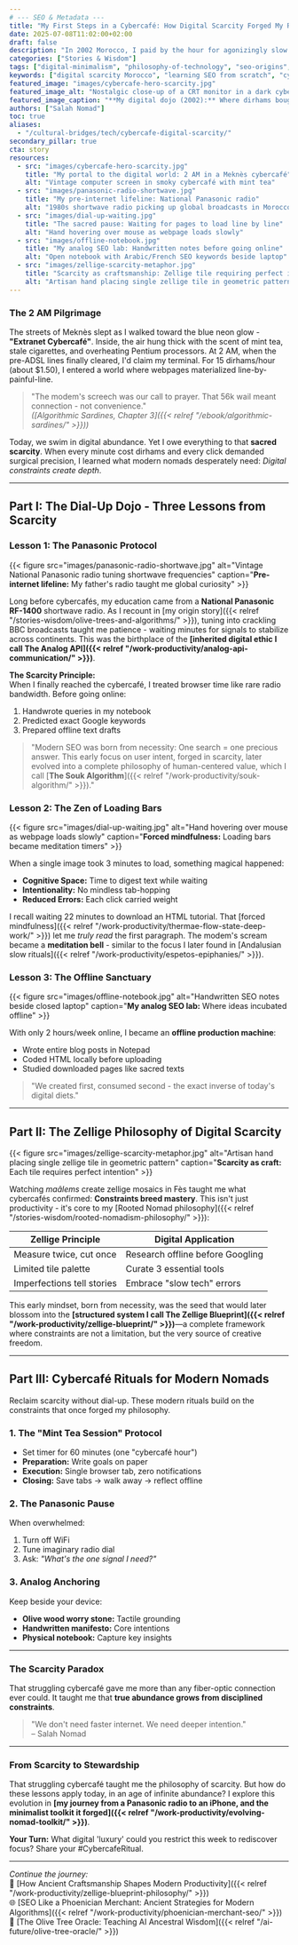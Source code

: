 ```yaml
---
# --- SEO & Metadata ---
title: "My First Steps in a Cybercafé: How Digital Scarcity Forged My Rooted Nomad Philosophy"
date: 2025-07-08T11:02:00+02:00
draft: false
description: "In 2002 Morocco, I paid by the hour for agonizingly slow internet. That cybercafé scarcity became my greatest gift. Discover how constraints birthed my digital nomad journey."
categories: ["Stories & Wisdom"]
tags: ["digital-minimalism", "philosophy-of-technology", "seo-origins", "slow-tech", "rooted-nomadism"]
keywords: ["digital scarcity Morocco", "learning SEO from scratch", "cybercafé internet history", "slow web philosophy", "intentional technology", "Moroccan digital pioneers"]
featured_image: "images/cybercafe-hero-scarcity.jpg"
featured_image_alt: "Nostalgic close-up of a CRT monitor in a dark cybercafé, mint tea steaming beside keyboard, Arabic script glowing on screen"
featured_image_caption: "**My digital dojo (2002):** Where dirhams bought minutes, not megabytes."
authors: ["Salah Nomad"]
toc: true
aliases:
  - "/cultural-bridges/tech/cybercafe-digital-scarcity/"
secondary_pillar: true
cta: story
resources:
  - src: "images/cybercafe-hero-scarcity.jpg"
    title: "My portal to the digital world: 2 AM in a Meknès cybercafé"
    alt: "Vintage computer screen in smoky cybercafé with mint tea"
  - src: "images/panasonic-radio-shortwave.jpg"
    title: "My pre-internet lifeline: National Panasonic radio"
    alt: "1980s shortwave radio picking up global broadcasts in Morocco"
  - src: "images/dial-up-waiting.jpg"
    title: "The sacred pause: Waiting for pages to load line by line"
    alt: "Hand hovering over mouse as webpage loads slowly"
  - src: "images/offline-notebook.jpg"
    title: "My analog SEO lab: Handwritten notes before going online"
    alt: "Open notebook with Arabic/French SEO keywords beside laptop"
  - src: "images/zellige-scarcity-metaphor.jpg"
    title: "Scarcity as craftsmanship: Zellige tile requiring perfect intention"
    alt: "Artisan hand placing single zellige tile in geometric pattern"
---
```


### The 2 AM Pilgrimage
The streets of Meknès slept as I walked toward the blue neon glow - **"Extranet Cybercafé"**. Inside, the air hung thick with the scent of mint tea, stale cigarettes, and overheating Pentium processors. At 2 AM, when the pre-ADSL lines finally cleared, I'd claim my terminal. For 15 dirhams/hour (about $1.50), I entered a world where webpages materialized line-by-painful-line. 

> "The modem's screech was our call to prayer. That 56k wail meant connection - not convenience."  
> *([Algorithmic Sardines, Chapter 3]({{< relref "/ebook/algorithmic-sardines/" >}}))*

Today, we swim in digital abundance. Yet I owe everything to that **sacred scarcity**. When every minute cost dirhams and every click demanded surgical precision, I learned what modern nomads desperately need: *Digital constraints create depth*.

---

## Part I: The Dial-Up Dojo - Three Lessons from Scarcity

### Lesson 1: The Panasonic Protocol
{{< figure src="images/panasonic-radio-shortwave.jpg" alt="Vintage National Panasonic radio tuning shortwave frequencies" caption="**Pre-internet lifeline:** My father's radio taught me global curiosity" >}}

Long before cybercafés, my education came from a **National Panasonic RF-1400** shortwave radio. As I recount in [my origin story]({{< relref "/stories-wisdom/olive-trees-and-algorithms/" >}}), tuning into crackling BBC broadcasts taught me patience - waiting minutes for signals to stabilize across continents. This was the birthplace of the **[inherited digital ethic I call The Analog API]({{< relref "/work-productivity/analog-api-communication/" >}})**.

**The Scarcity Principle:**  
When I finally reached the cybercafé, I treated browser time like rare radio bandwidth. Before going online:
1. Handwrote queries in my notebook
2. Predicted exact Google keywords
3. Prepared offline text drafts

> "Modern SEO was born from necessity: One search = one precious answer. This early focus on user intent, forged in scarcity, later evolved into a complete philosophy of human-centered value, which I call [**The Souk Algorithm**]({{< relref "/work-productivity/souk-algorithm/" >}})."

### Lesson 2: The Zen of Loading Bars
{{< figure src="images/dial-up-waiting.jpg" alt="Hand hovering over mouse as webpage loads slowly" caption="**Forced mindfulness:** Loading bars became meditation timers" >}}

When a single image took 3 minutes to load, something magical happened:
- **Cognitive Space:** Time to digest text while waiting
- **Intentionality:** No mindless tab-hopping
- **Reduced Errors:** Each click carried weight

I recall waiting 22 minutes to download an HTML tutorial. That [forced mindfulness]({{< relref "/work-productivity/thermae-flow-state-deep-work/" >}}) let me *truly read* the first paragraph. The modem's scream became a **meditation bell** - similar to the focus I later found in [Andalusian slow rituals]({{< relref "/work-productivity/espetos-epiphanies/" >}}).

### Lesson 3: The Offline Sanctuary
{{< figure src="images/offline-notebook.jpg" alt="Handwritten SEO notes beside closed laptop" caption="**My analog SEO lab:** Where ideas incubated offline" >}}

With only 2 hours/week online, I became an **offline production machine**:
- Wrote entire blog posts in Notepad
- Coded HTML locally before uploading
- Studied downloaded pages like sacred texts

> "We created first, consumed second - the exact inverse of today's digital diets."

---

## Part II: The Zellige Philosophy of Digital Scarcity
{{< figure src="images/zellige-scarcity-metaphor.jpg" alt="Artisan hand placing single zellige tile in geometric pattern" caption="**Scarcity as craft:** Each tile requires perfect intention" >}}

Watching *maâlems* create zellige mosaics in Fès taught me what cybercafés confirmed: **Constraints breed mastery**. This isn't just productivity - it's core to my [Rooted Nomad philosophy]({{< relref "/stories-wisdom/rooted-nomadism-philosophy/" >}}):

| **Zellige Principle** | **Digital Application** |
|------------------------|--------------------------|
| Measure twice, cut once | Research offline before Googling |
| Limited tile palette | Curate 3 essential tools |
| Imperfections tell stories | Embrace "slow tech" errors |

This early mindset, born from necessity, was the seed that would later blossom into the **[structured system I call The Zellige Blueprint]({{< relref "/work-productivity/zellige-blueprint/" >}})**—a complete framework where constraints are not a limitation, but the very source of creative freedom.

---

## Part III: Cybercafé Rituals for Modern Nomads

Reclaim scarcity without dial-up. These modern rituals build on the constraints that once forged my philosophy.

### 1. The "Mint Tea Session" Protocol
- Set timer for 60 minutes (one "cybercafé hour")
- **Preparation:** Write goals on paper 
- **Execution:** Single browser tab, zero notifications
- **Closing:** Save tabs → walk away → reflect offline

### 2. The Panasonic Pause
When overwhelmed:
1. Turn off WiFi
2. Tune imaginary radio dial
3. Ask: *"What's the one signal I need?"*

### 3. Analog Anchoring
Keep beside your device:
- **Olive wood worry stone:** Tactile grounding
- **Handwritten manifesto:** Core intentions
- **Physical notebook:** Capture key insights

---

### The Scarcity Paradox
That struggling cybercafé gave me more than any fiber-optic connection ever could. It taught me that **true abundance grows from disciplined constraints**.

> "We don't need faster internet. We need deeper intention."  
> – Salah Nomad

---
### From Scarcity to Stewardship
That struggling cybercafé taught me the philosophy of scarcity. But how do these lessons apply today, in an age of infinite abundance? I explore this evolution in **[my journey from a Panasonic radio to an iPhone, and the minimalist toolkit it forged]({{< relref "/work-productivity/evolving-nomad-toolkit/" >}})**.

**Your Turn:** What digital 'luxury' could you restrict this week to rediscover focus? Share your #CybercafeRitual.

---

*Continue the journey:*  
📖 [How Ancient Craftsmanship Shapes Modern Productivity]({{< relref "/work-productivity/zellige-blueprint-philosophy/" >}})  
🌐 [SEO Like a Phoenician Merchant: Ancient Strategies for Modern Algorithms]({{< relref "/work-productivity/phoenician-merchant-seo/" >}})  
🌳 [The Olive Tree Oracle: Teaching AI Ancestral Wisdom]({{< relref "/ai-future/olive-tree-oracle/" >}})